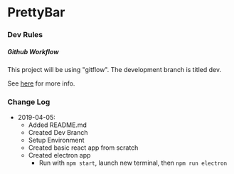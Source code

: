 # PrettyBar

### Dev Rules

##### Github Workflow

This project will be using "gitflow". The development branch is titled dev. 

See [here](https://www.atlassian.com/git/tutorials/comparing-workflows/gitflow-workflow) for more info.

### Change Log

- 2019-04-05:
    - Added README.md
    - Created Dev Branch
    - Setup Environment
    - Created basic react app from scratch 
    - Created electron app
        - Run with `npm start`, launch new terminal, then `npm run electron` 
